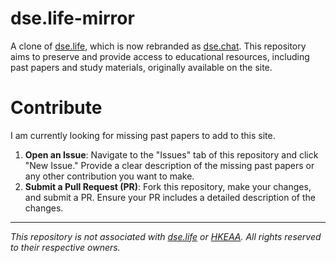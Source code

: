 # dse.life-mirror
A clone of [dse.life](https://dse.life), which is now rebranded as [dse.chat](https://dse.chat). This repository aims to preserve and provide access to educational resources, including past papers and study materials, originally available on the site.

# Contribute
I am currently looking for missing past papers to add to this site. 

1. **Open an Issue**: Navigate to the "Issues" tab of this repository and click "New Issue." Provide a clear description of the missing past papers or any other contribution you want to make.
2. **Submit a Pull Request (PR)**: Fork this repository, make your changes, and submit a PR. Ensure your PR includes a detailed description of the changes.

<hr>

*This repository is not associated with [dse.life](https://dse.life) or [HKEAA](https://www.hkeaa.edu.hk). All rights reserved to their respective owners.*
